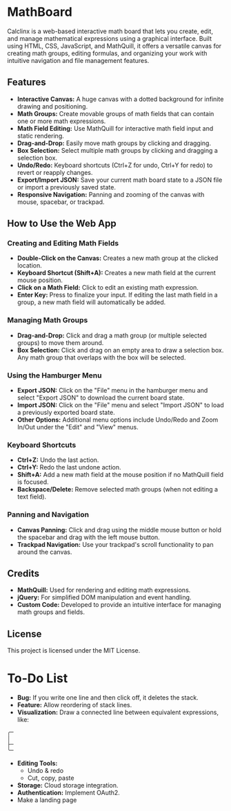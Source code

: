 # MathBoard

Calclinx is a web-based interactive math board that lets you create, edit, and manage mathematical expressions using a graphical interface. Built using HTML, CSS, JavaScript, and MathQuill, it offers a versatile canvas for creating math groups, editing formulas, and organizing your work with intuitive navigation and file management features.

## Features

- **Interactive Canvas:** A huge canvas with a dotted background for infinite drawing and positioning.
- **Math Groups:** Create movable groups of math fields that can contain one or more math expressions.
- **Math Field Editing:** Use MathQuill for interactive math field input and static rendering.
- **Drag-and-Drop:** Easily move math groups by clicking and dragging.
- **Box Selection:** Select multiple math groups by clicking and dragging a selection box.
- **Undo/Redo:** Keyboard shortcuts (Ctrl+Z for undo, Ctrl+Y for redo) to revert or reapply changes.
- **Export/Import JSON:** Save your current math board state to a JSON file or import a previously saved state.
- **Responsive Navigation:** Panning and zooming of the canvas with mouse, spacebar, or trackpad.

## How to Use the Web App

### Creating and Editing Math Fields
- **Double-Click on the Canvas:** Creates a new math group at the clicked location.
- **Keyboard Shortcut (Shift+A):** Creates a new math field at the current mouse position.
- **Click on a Math Field:** Click to edit an existing math expression.
- **Enter Key:** Press to finalize your input. If editing the last math field in a group, a new math field will automatically be added.

### Managing Math Groups
- **Drag-and-Drop:** Click and drag a math group (or multiple selected groups) to move them around.
- **Box Selection:** Click and drag on an empty area to draw a selection box. Any math group that overlaps with the box will be selected.

### Using the Hamburger Menu
- **Export JSON:** Click on the "File" menu in the hamburger menu and select "Export JSON" to download the current board state.
- **Import JSON:** Click on the "File" menu and select "Import JSON" to load a previously exported board state.
- **Other Options:** Additional menu options include Undo/Redo and Zoom In/Out under the "Edit" and "View" menus.

### Keyboard Shortcuts
- **Ctrl+Z:** Undo the last action.
- **Ctrl+Y:** Redo the last undone action.
- **Shift+A:** Add a new math field at the mouse position if no MathQuill field is focused.
- **Backspace/Delete:** Remove selected math groups (when not editing a text field).

### Panning and Navigation
- **Canvas Panning:** Click and drag using the middle mouse button or hold the spacebar and drag with the left mouse button.
- **Trackpad Navigation:** Use your trackpad's scroll functionality to pan around the canvas.

## Credits

- **MathQuill:** Used for rendering and editing math expressions.
- **jQuery:** For simplified DOM manipulation and event handling.
- **Custom Code:** Developed to provide an intuitive interface for managing math groups and fields.

## License

This project is licensed under the MIT License.


# To-Do List  

- **Bug:** If you write one line and then click off, it deletes the stack.  
- **Feature:** Allow reordering of stack lines.  
- **Visualization:** Draw a connected line between equivalent expressions, like:  
```
╭─
│
├─
╰─
```
- **Editing Tools:**  
    - Undo & redo  
    - Cut, copy, paste  
- **Storage:** Cloud storage integration.  
- **Authentication:** Implement OAuth2.  
- Make a landing page